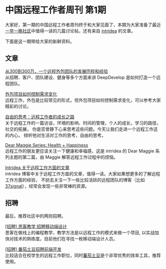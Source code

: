 # 中国远程工作者周刊 第1期

大家好，第一期的中国远程工作者周刊终于和大家见面了，本期为大家准备了最近
[一早一晚社区]中值得一读的几篇讨论帖，还有来自 [intridea] 的文章。
 
下面是这一期带给大家的新鲜资料。

## 文章

[从300到300万，一个远程外包团队的发展历程和经验][a1]  
从招聘、客户、团队建设、健身等多个方面来讲 DeepDevelop 是如何打造一个远程团队。

[外包项目如何控制需求变化][a2]  
远程工作，外包是比较常见的形式，但外包项目如何控制需求变化，可以参考大家精彩的讨论。

[自由的思考：远程工作者的成长之路][a3]  
关于远程工作的一篇访谈，环境的影响、时间的管理，个人的成长，学习的路径，社交的拓展，
你是否曾静下心来思考这些问题。今天让我们走进一个远程工作这的内心，
倾听他对生活对工作的思考，自由的思考。

[Dear Maggie Series: Health + Happiness][a4]  
远程工作的朋友更应该关注一下健康和幸福感，这是 intridea 的 Dear Maggie 
系列主题的第二篇，由 Maggie 解答远程工作过程中的烦恼。

[Intridea 关于远程工作方面的文章][a5]  
intridea 博客中关于远程工作方面的文章，值得一读。大家如果想更多的了解远程工作方面的经验，
不妨去关注一下一些比较活跃的远程团队的博客（比如 [37signal]），经常会发现一些非常棒的资源。

## 招聘

最后，推荐社区中的两则招聘。

[[招聘] 思客教学 招聘移动端设计][h1]  
思客在做线上的编程教学，教学方法是以远程工作的模式来做一个项目, 以实战加快对技术的熟练度。目前他们在寻找一枚移动端设计人员。

[[招聘] 番茄土豆招聘前端开发][h2]  
比较适合在校学生的远程工作职位，同时[蕃茄土豆]是个非常优秀的效率工具，推荐使用。

[a1]: http://yizaoyiwan.com/discussion/79
[a2]: http://yizaoyiwan.com/discussion/183
[a3]: http://teahour.fm/2014/11/25/thoughts-about-remote-life.html
[a4]: http://www.intridea.com/blog/2014/12/2/dear-maggie-series-health-happiness
[a5]: http://www.intridea.com/blog/tag/distributed

[h1]: http://yizaoyiwan.com/discussion/110
[h2]: http://yizaoyiwan.com/discussion/194

[一早一晚社区]: http://yizaoyiwan.com/
[intridea]: http://www.intridea.com/
[37signal]: https://signalvnoise.com/
[蕃茄土豆]: https://pomotodo.com/